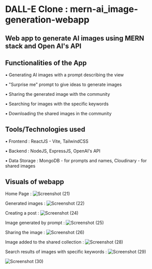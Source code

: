 # DALL-E Clone : mern-ai_image-generation-webapp
## Web app to generate AI images using MERN stack and Open AI's API

## Functionalities of the App 
• Generating AI images with a prompt describing the view

• "Surprise me" prompt to give ideas to generate images

• Sharing the generated image with the community

• Searching for images with the specific keywords

• Downloading the shared images in the community

## Tools/Technologies used
• Frontend : ReactJS - Vite, TailwindCSS

• Backend : NodeJS, ExpressJS, OpenAI's API

• Data Storage : MongoDB - for prompts and names, Cloudinary - for shared images

## Visuals of webapp
Home Page : 
![Screenshot (21)](https://github.com/yalrnr/mern-ai_image-generation-webapp/assets/91149204/cf8c401e-dd93-43f1-8bd2-9bb0034c9ee7)

Generated images : 
![Screenshot (22)](https://github.com/yalrnr/mern-ai_image-generation-webapp/assets/91149204/46eb8784-59cb-4412-bbff-cfe6f24f4e6d)

Creating a post :
![Screenshot (24)](https://github.com/yalrnr/mern-ai_image-generation-webapp/assets/91149204/c9f261ae-088c-47a2-83ad-53c7551cd254)

Image generated by prompt : 
![Screenshot (25)](https://github.com/yalrnr/mern-ai_image-generation-webapp/assets/91149204/01599520-9c60-489f-85e3-d7cd619a5e69)

Sharing the image : 
![Screenshot (26)](https://github.com/yalrnr/mern-ai_image-generation-webapp/assets/91149204/eed5f8d8-4542-4471-ba30-eafc029242d3)

Image added to the shared collection : 
![Screenshot (28)](https://github.com/yalrnr/mern-ai_image-generation-webapp/assets/91149204/cecd8cae-b75f-4483-99d0-c3a3ee8d5a57)

Search results of images with specific keywords : 
![Screenshot (29)](https://github.com/yalrnr/mern-ai_image-generation-webapp/assets/91149204/01fce430-48c7-4995-b86a-4183377e20f5)

![Screenshot (30)](https://github.com/yalrnr/mern-ai_image-generation-webapp/assets/91149204/3bf06a75-6084-44d6-8a2d-efb89b30648b)


